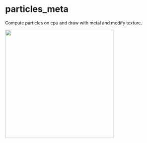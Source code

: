 # particles_meta

Compute particles on cpu and draw with metal and modify texture.

<kbd><img src="https://user-images.githubusercontent.com/5572875/84915192-74ba5280-b0f7-11ea-86aa-a4fae4317adc.gif" width="350"></kbd>
